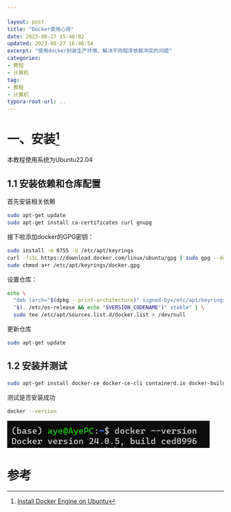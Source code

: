 ```yaml
---

layout: post	
title: "Docker使用心得"	
date: 2023-08-27 15:46:02	
updated: 2023-08-27 16:46:54	
excerpt: "使用docker封装生产环境，解决不同程序依赖冲突的问题"	
categories: 
- 教程
- 计算机
tag: 
- 教程
- 计算机
typora-root-url: ..
---
```




# 一、安装[^1]

本教程使用系统为Ubuntu22.04



## 1.1 安装依赖和仓库配置

首先安装相关依赖

```bash
sudo apt-get update
sudo apt-get install ca-certificates curl gnupg
```

接下啦添加docker的GPG密钥：

```bash
sudo install -m 0755 -d /etc/apt/keyrings
curl -fsSL https://download.docker.com/linux/ubuntu/gpg | sudo gpg --dearmor -o /etc/apt/keyrings/docker.gpg
sudo chmod a+r /etc/apt/keyrings/docker.gpg
```

设置仓库：

```bash
echo \
  "deb [arch="$(dpkg --print-architecture)" signed-by=/etc/apt/keyrings/docker.gpg] https://download.docker.com/linux/ubuntu \
  "$(. /etc/os-release && echo "$VERSION_CODENAME")" stable" | \
  sudo tee /etc/apt/sources.list.d/docker.list > /dev/null
```

更新仓库

```bash
sudo apt-get update
```



## 1.2 安装并测试

```bash
sudo apt-get install docker-ce docker-ce-cli containerd.io docker-buildx-plugin docker-compose-plugin
```

测试是否安装成功

```bash
docker --version
```

![](/images/posts/docker/docker_version.png)









# 参考

[^1]: [Install Docker Engine on Ubuntu](https://docs.docker.com/engine/install/ubuntu/)
